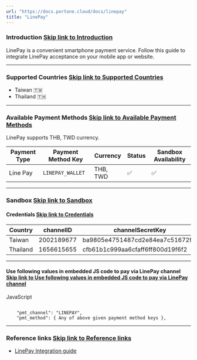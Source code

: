 ```yaml
---
url: "https://docs.portone.cloud/docs/linepay"
title: "LinePay"
---
```


### Introduction   [Skip link to Introduction](https://docs.portone.cloud/docs/linepay\#introduction)

LinePay is a convenient smartphone payment service. Follow this guide to integrate LinePay acceptance on your mobile app or website.

* * *

### Supported Countries   [Skip link to Supported Countries](https://docs.portone.cloud/docs/linepay\#supported-countries)

- Taiwan 🇹🇼
- Thailand 🇹🇭

* * *

### Available Payment Methods   [Skip link to Available Payment Methods](https://docs.portone.cloud/docs/linepay\#available-payment-methods)

LinePay supports THB, TWD currency.

| Payment Type | Payment Method Key | Currency | Status | Sandbox Availability |
| --- | --- | --- | --- | --- |
| Line Pay | `LINEPAY_WALLET` | THB, TWD | ✅ | ✅ |

* * *

### Sandbox   [Skip link to Sandbox](https://docs.portone.cloud/docs/linepay\#sandbox)

#### Credentials   [Skip link to Credentials](https://docs.portone.cloud/docs/linepay\#credentials)

| Country | channelID | channelSecretKey |
| --- | --- | --- |
| Taiwan | 2002189677 | ba9805e4751487cd2e84ea7c51672ff4 |
| Thailand | 1656615655 | cfb61b1c999aa6cfaff6ff800d19f6f2 |

* * *

#### Use following values in embedded JS code to pay via LinePay channel   [Skip link to Use following values in embedded JS code to pay via LinePay channel](https://docs.portone.cloud/docs/linepay\#use-following-values-in-embedded-js-code-to-pay-via-linepay-channel)

JavaScript

```rdmd-code lang-javascript theme-light

    "pmt_channel": "LINEPAY",
    "pmt_method": { Any of above given payment method keys },

```

* * *

### Reference links   [Skip link to Reference links](https://docs.portone.cloud/docs/linepay\#reference-links)

- [LinePay Integration guide](https://pay.line.me/tw/developers/apis/onlineApis?locale=en_US)
